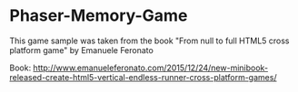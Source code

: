 # Phaser-Memory-Game

This game sample was taken from the book "From null to full HTML5 cross platform game" by Emanuele Feronato

Book: http://www.emanueleferonato.com/2015/12/24/new-minibook-released-create-html5-vertical-endless-runner-cross-platform-games/
